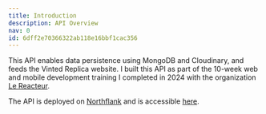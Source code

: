 ```yaml
---
title: Introduction
description: API Overview
nav: 0
id: 6dff2e70366322ab118e16bbf1cac356
---
```


This API enables data persistence using MongoDB and Cloudinary, and feeds the Vinted Replica website. I built this API as part of the 10-week web and mobile development training I completed in 2024 with the organization [Le Reacteur](https://www.lereacteur.io/).

The API is deployed on [Northflank](https://app.northflank.com/) and is accessible [here](https://site--backend-vinted--x7c7hl9cnzx6.code.run).

<iframe width="560" height="315" src="" title="YouTube video player" frameborder="0" allow="accelerometer; autoplay; clipboard-write; encrypted-media; gyroscope; picture-in-picture; web-share" referrerpolicy="strict-origin-when-cross-origin" allowfullscreen></iframe>

